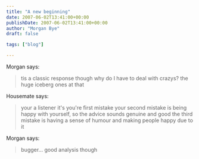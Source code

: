 ```yaml
---
title: "A new beginning"
date: 2007-06-02T13:41:00+00:00
publishDate: 2007-06-02T13:41:00+00:00
author: "Morgan Bye"
draft: false

tags: ["blog"]

---
```


Morgan says:
> tis a classic response though
> why do I have to deal with crazys? the huge iceberg ones at that

Housemate says:
> your a listener
> it's you're first mistake
> your second mistake is being happy with yourself, so the advice sounds  genuine and good
> the third mistake is having a sense of humour and making people happy due to it

Morgan says:
> bugger...
> good analysis though
